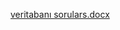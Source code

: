 [veritabanı sorulars.docx](https://github.com/06berkan06/ogrencikayit/files/15395937/veritabani.sorulars.docx)
